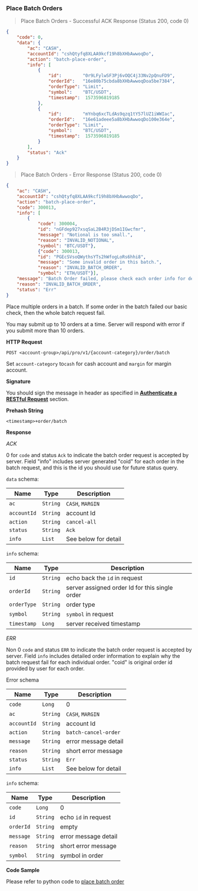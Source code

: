 ###
### Place Batch Orders

> Place Batch Orders - Successful ACK Response (Status 200, code 0)

```json
{
    "code": 0,
    "data": {
        "ac": "CASH",
        "accountId": "cshQtyfq8XLAA9kcf19h8bXHbAwwoqDo",        
        "action": "batch-place-order",
        "info": [
            {
                "id":        "0r9LFylwSF3Pj6vOQC4j33Nv2pQnuFD9",
                "orderId":   "16e80b75cbda8bXHbAwwoqDoa5be7384",
                "orderType": "Limit",
                "symbol":    "BTC/USDT",
                "timestamp":  1573596819185
            },
            {
                "id":        "mYnbq6xcTLdAs9qzq1tY57lUZ1iWWIac",
                "orderId":   "16e61adeee5a8bXHbAwwoqDo100e364e",
                "orderType": "Limit",
                "symbol":    "BTC/USDT",
                "timestamp":  1573596819185
            }
        ],
        "status": "Ack"
    }
}
```

> Place Batch Orders - Error Response (Status 200, code 0)

```json
{
    "ac": "CASH",
    "accountId": "cshQtyfq8XLAA9kcf19h8bXHbAwwoqDo",
    "action": "batch-place-order",
    "code": 300013,
    "info": [
        {
            "code": 300004,
            "id": "nGFdep927xsqSaL2B4R3jDSm1IGwcfmr",
            "message": "Notional is too small.",
            "reason": "INVALID_NOTIONAL",
            "symbol": "BTC/USDT"},
            {"code": 300013,
            "id": "PGEcSVsoQWythsYTs2hWfogLoRs6hhi8",
            "message": "Some invalid order in this batch.",
            "reason": "INVALID_BATCH_ORDER",
            "symbol": "ETH/USDT"}],
    "message": "Batch Order failed, please check each order info for detail.",
    "reason": "INVALID_BATCH_ORDER",
    "status": "Err"
}
```

Place multiple orders in a batch. If some order in the batch failed our basic check, then the whole batch request fail.

You may submit up to 10 orders at a time. Server will respond with error if you submit more than 10 orders.

**HTTP Request**

`POST <account-group>/api/pro/v1/{account-category}/order/batch`

Set `account-category` to`cash` for cash account and `margin` for margin account.

**Signature**

You should sign the message in header as specified in [**Authenticate a RESTful Request**](#sign-request) section.

**Prehash String**

`<timestamp>+order/batch`

**Response**

*ACK*

0 for `code` and status `Ack` to indicate the batch order request is accepted by server. Field "info" includes server generated "coid" for each order in the batch request, and this is the id you should use for future status query.

`data` schema:

Name        |  Type    | Description
------------| ---------| -------- 
`ac`        | `String` | `CASH`, `MARGIN`
`accountId` | `String` | account Id
`action`    | `String` | `cancel-all`
`status`    | `String` |  `Ack` 
`info`      | `List`   | See below for detail

`info` schema:

Name       |  Type    | Description
-----------| ---------| -------- 
`id`       | `String` | echo back the `id` in request
`orderId`  | `String` | server assigned order Id for this single order
`orderType`| `String` | order type
`symbol`   | `String` | `symbol` in request
`timestamp`| `Long`   | server received timestamp

*ERR*

Non 0 `code` and status `ERR` to indicate the batch order request is accepted by server. Field `info` includes detailed order information to explain why the batch request fail for each individual order. "coid" is original order id provided by user for each order.

Error schema

Name        |  Type    | Description
------------| ---------| -------- 
`code`      | `Long`   | 0
`ac`        | `String` | `CASH`, `MARGIN`
`accountId` | `String` | account Id
`action`    | `String` | `batch-cancel-order`
`message`   | `String` | error message detail
`reason`    | `String` | short error message 
`status`    | `String` |  `Err` 
`info`      | `List`   | See below for detail

`info` schema:

Name        |  Type    | Description
------------| ---------| -------- 
`code`      | `Long`   | 0
`id`        | `String` | echo `id` in request
`orderId`   | `String` | empty
`message`   | `String` | error message detail
`reason`    | `String` | short error message 
`symbol`    | `String` | symbol in order

**Code Sample**

Please refer to python code to [place batch order](https://github.com/bitmax-exchange/bitmax-pro-api-demo/blob/master/python/order_new.py)
